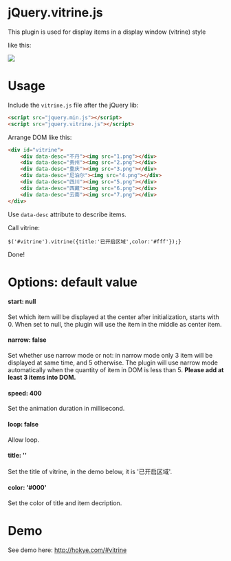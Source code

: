 # jQuery.vitrine.js
This plugin is used for display items in a display window (vitrine) style

like this:

![](http://vkki.qiniudn.com/vitrine.gif)

# Usage

Include the ```vitrine.js``` file after the jQuery lib:

```html
<script src="jquery.min.js"></script>
<script src="jquery.vitrine.js"></script>
```

Arrange DOM like this:

```html
<div id="vitrine">
    <div data-desc="不丹"><img src="1.png"></div>
    <div data-desc="贵州"><img src="2.png"></div>
    <div data-desc="重庆"><img src="3.png"></div>
    <div data-desc="尼泊尔"><img src="4.png"></div>
    <div data-desc="四川"><img src="5.png"></div>
    <div data-desc="西藏"><img src="6.png"></div>
    <div data-desc="云南"><img src="7.png"></div>
</div>
```

Use ```data-desc``` attribute to describe items.

Call vitrine:

```$('#vitrine').vitrine({title:'已开启区域',color:'#fff'});} ```

Done!

# Options: default value

#### start: null

Set which item will be displayed at the center after initialization, starts with 0.
When set to null, the plugin will use the item in the middle as center item.

#### narrow: false

Set whether use narrow mode or not: in narrow mode only 3 item will be displayed at same time, and 5 otherwise.
The plugin will use narrow mode automatically when the quantity of item in DOM is less than 5. **Please add at least 3 items into DOM.**

#### speed: 400

Set the animation duration in millisecond.

#### loop: false

Allow loop.

#### title: ''

Set the title of vitrine, in the demo below, it is '已开启区域'.

#### color: '#000'

Set the color of title and item decription.

# Demo

See demo here: http://hokye.com/#vitrine
